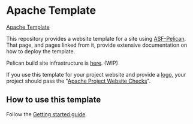 # Apache Template

[Apache Template](https://template.staged.apache.org/)

This repository provides a website template for a site using [ASF-Pelican](https://infra.apache.org/asf-pelican.html). That page, and pages linked from it, provide extensive documentation on how to deploy the template.

Pelican build site infrastructure is [here](https://github.com/apache/infrastructure-pelican). (WIP)

If you use this template for your project website and provide a [logo](https://www.apache.org/logos/),
your project should pass the "[Apache Project Website Checks](https://whimsy.apache.org/site/)".

## How to use this template

Follow the [Getting started guide](https://infra.apache.org/asf-pelican-gettingstarted.html).
